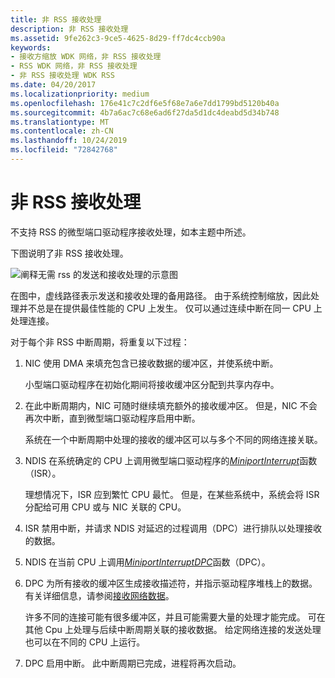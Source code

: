 ```yaml
---
title: 非 RSS 接收处理
description: 非 RSS 接收处理
ms.assetid: 9fe262c3-9ce5-4625-8d29-ff7dc4ccb90a
keywords:
- 接收方缩放 WDK 网络，非 RSS 接收处理
- RSS WDK 网络，非 RSS 接收处理
- 非 RSS 接收处理 WDK RSS
ms.date: 04/20/2017
ms.localizationpriority: medium
ms.openlocfilehash: 176e41c7c2df6e5f68e7a6e7dd1799bd5120b40a
ms.sourcegitcommit: 4b7a6ac7c68e6ad6f27da5d1dc4deabd5d34b748
ms.translationtype: MT
ms.contentlocale: zh-CN
ms.lasthandoff: 10/24/2019
ms.locfileid: "72842768"
---
```

# <a name="non-rss-receive-processing"></a>非 RSS 接收处理





不支持 RSS 的微型端口驱动程序接收处理，如本主题中所述。

下图说明了非 RSS 接收处理。

![阐释无需 rss 的发送和接收处理的示意图](images/rsslessstack.png)

在图中，虚线路径表示发送和接收处理的备用路径。 由于系统控制缩放，因此处理并不总是在提供最佳性能的 CPU 上发生。 仅可以通过连续中断在同一 CPU 上处理连接。

对于每个非 RSS 中断周期，将重复以下过程：

1.  NIC 使用 DMA 来填充包含已接收数据的缓冲区，并使系统中断。

    小型端口驱动程序在初始化期间将接收缓冲区分配到共享内存中。

2.  在此中断周期内，NIC 可随时继续填充额外的接收缓冲区。 但是，NIC 不会再次中断，直到微型端口驱动程序启用中断。

    系统在一个中断周期中处理的接收的缓冲区可以与多个不同的网络连接关联。

3.  NDIS 在系统确定的 CPU 上调用微型端口驱动程序的[*MiniportInterrupt*](https://docs.microsoft.com/windows-hardware/drivers/ddi/ndis/nc-ndis-miniport_isr)函数（ISR）。

    理想情况下，ISR 应到繁忙 CPU 最忙。 但是，在某些系统中，系统会将 ISR 分配给可用 CPU 或与 NIC 关联的 CPU。

4.  ISR 禁用中断，并请求 NDIS 对延迟的过程调用（DPC）进行排队以处理接收的数据。

5.  NDIS 在当前 CPU 上调用[*MiniportInterruptDPC*](https://docs.microsoft.com/windows-hardware/drivers/ddi/ndis/nc-ndis-miniport_interrupt_dpc)函数（DPC）。

6.  DPC 为所有接收的缓冲区生成接收描述符，并指示驱动程序堆栈上的数据。 有关详细信息，请参阅[接收网络数据](receiving-network-data.md)。

    许多不同的连接可能有很多缓冲区，并且可能需要大量的处理才能完成。 可在其他 Cpu 上处理与后续中断周期关联的接收数据。 给定网络连接的发送处理也可以在不同的 CPU 上运行。

7.  DPC 启用中断。 此中断周期已完成，进程将再次启动。

 

 





